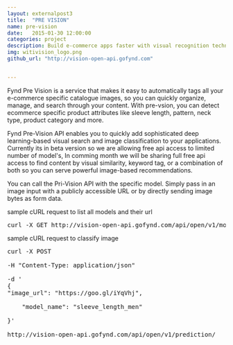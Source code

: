 ```yaml
---
layout: externalpost3
title:  "PRE VISION"
name: pre-vision
date:   2015-01-30 12:00:00
categories: project
description: Build e-commerce apps faster with visual recognition technology 
img: witivision_logo.png
github_url: "http://vision-open-api.gofynd.com"


---
```


<p>

Fynd Pre Vision is a service that makes it easy to automatically tags all your e-commerce specific catalogue images, so you can quickly organize, manage, and search through your content. With pre-vsion, you can detect ecommerce specific product attributes like sleeve length, pattern, neck type, product category and more.

</p>

<p>

Fynd Pre-Vision API enables you to quickly add sophisticated deep learning-based visual search and image classification to your applications. Currently its in beta version so we are allowing free api access to limited number of model's, In comming month we will be sharing full free api access to find content by visual similarity, keyword tag, or a combination of both so you can serve powerful image-based recommendations.

</p>

 

<p>

You can call the Pri-Vision API with the specific model. Simply pass in an image input with a publicly accessible URL or by directly sending image bytes as form data.
</p>
<p>sample cURL request to list all models and their url
</p>

<pre>
curl -X GET http://vision-open-api.gofynd.com/api/open/v1/models-meta/
</pre>

<p>sample cURL request to classify image
</p>

<pre>
curl -X POST

-H "Content-Type: application/json"

-d '
{
"image_url": "https://goo.gl/iYqVhj",

    "model_name": "sleeve_length_men"

}'

http://vision-open-api.gofynd.com/api/open/v1/prediction/

</pre>

